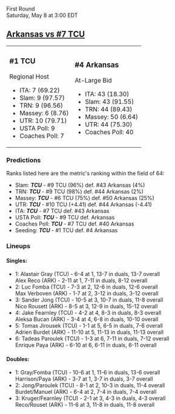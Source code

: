 First Round  
Saturday, May 8 at 3:00 EDT
## [Arkansas vs #7 TCU](https://www.ncaa.com/game/5833394) 

<table><tr><td>  

### #1 TCU  

Regional Host  
- ITA: 7 (69.22)  
- Slam: 9 (97.57)  
- TRN: 9 (96.56)  
- Massey: 6 (8.76)  
- UTR: 10 (79.71)  
- USTA Poll: 9  
- Coaches Poll: 7  

</td><td>  

### #4 Arkansas  

At-Large Bid  
- ITA: 43 (18.30)  
- Slam: 43 (91.55)  
- TRN: 44 (89.43)  
- Massey: 50 (6.64)  
- UTR: 44 (75.30)  
- Coaches Poll: 40  

</td></tr></table>  

 ### Predictions  

Ranks listed here are the metric's ranking within the field of 64:  
- Slam: ***TCU*** - #9 TCU (96%) def. #43 Arkansas (4%)  
- TRN: ***TCU*** - #9 TCU (98%) def. #44 Arkansas (2%)  
- Massey: ***TCU*** - #6 TCU (75%) def. #50 Arkansas (25%)  
- UTR: ***TCU*** - #10 TCU (+4.41) def. #44 Arkansas (-4.41)  
- ITA: ***TCU*** - #7 TCU def. #43 Arkansas  
- USTA Poll: ***TCU*** - #9 TCU def. Arkansas  
- Coaches Poll: ***TCU*** - #7 TCU def. #40 Arkansas  
- Seeding: ***TCU*** - #1 TCU def. #4 Arkansas  

 ### Lineups  

 #### Singles:  
- 1: Alastair Gray (TCU) - 6-4 at 1, 13-7 in duals, 13-7 overall  
    Alex Reco (ARK) - 2-11 at 1, 7-11 in duals, 8-12 overall  
- 2: Luc Fomba (TCU) - 7-3 at 2, 12-6 in duals, 12-6 overall  
    Max Verboven (ARK) - 1-7 at 2, 3-12 in duals, 3-12 overall  
- 3: Sander Jong (TCU) - 10-5 at 3, 10-7 in duals, 11-8 overall  
    Nico Rousett (ARK) - 8-5 at 3, 12-9 in duals, 15-12 overall  
- 4: Jake Fearnley (TCU) - 4-2 at 4, 8-3 in duals, 8-3 overall  
    Aleksa Bucan (ARK) - 3-4 at 4, 6-8 in duals, 10-10 overall  
- 5: Tomas Jirousek (TCU) - 1-1 at 5, 6-5 in duals, 7-6 overall  
    Adrien Burdet (ARK) - 11-10 at 5, 11-13 in duals, 11-13 overall  
- 6: Tadeas Paroulek (TCU) - 1-3 at 6, 7-11 in duals, 7-12 overall  
    Enrique Paya (ARK) - 6-10 at 6, 6-11 in duals, 6-11 overall  

 #### Doubles:  
- 1: Gray/Fomba (TCU) - 10-6 at 1, 11-6 in duals, 13-6 overall  
    Harrison/Paya (ARK) - 3-7 at 1, 3-7 in duals, 3-7 overall  
- 2: Jong/Paroulek (TCU) - 8-1 at 2, 10-3 in duals, 11-4 overall  
    Burdet/Manuel (ARK) - 6-4 at 2, 7-4 in duals, 7-4 overall  
- 3: Kruger/Fearnley (TCU) - 2-1 at 3, 4-3 in duals, 4-3 overall  
    Reco/Rouset (ARK) - 11-6 at 3, 11-8 in duals, 11-8 overall  